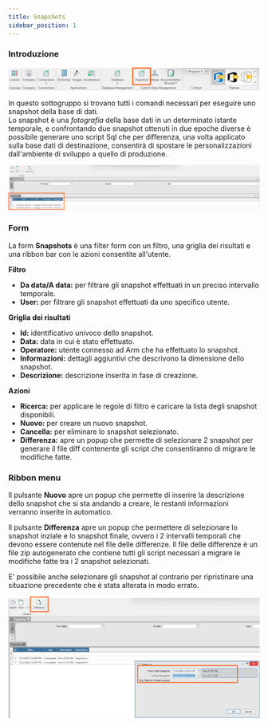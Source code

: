 ```yaml
---
title: Snapshots
sidebar_position: 1
---
```

### Introduzione

![](../../../../static/images/20241203154708.png)

In questo sottogruppo si trovano tutti i comandi necessari per eseguire uno snapshot della base di dati.  
Lo snapshot è una *fotografia* della base dati in un determinato istante temporale, e confrontando due snapshot ottenuti in due epoche diverse è possibile generare uno script Sql
che per differenza, una volta applicato sulla base dati di destinazione, consentirà di spostare le personalizzazioni dall'ambiente di sviluppo a quello di produzione.  

![](../../../../static/images/20241202144355.png)

### Form

La form **Snapshots** è una filter form con un filtro, una griglia dei risultati e una ribbon bar con le azioni consentite all'utente.

**Filtro**
* **Da data/A data:** per filtrare gli snapshot effettuati in un preciso intervallo temporale.
* **User:** per filtrare gli snapshot effettuati da uno specifico utente.

**Griglia dei risultati**
* **Id:** identificativo univoco dello snapshot.
* **Data:** data in cui è stato effettuato.
* **Operatore:** utente connesso ad Arm che ha effettuato lo snapshot.
* **Informazioni:** dettagli aggiuntivi che descrivono la dimensione dello snapshot.
* **Descrizione:** descrizione inserita in fase di creazione.

**Azioni**
* **Ricerca:** per applicare le regole di filtro e caricare la lista degli snapshot disponibili.
* **Nuovo:** per creare un nuovo snapshot.
* **Cancella:** per eliminare lo snapshot selezionato.
* **Differenza:** apre un popup che permette di selezionare 2 snapshot per generare il file diff contenente gli script che consentiranno di migrare le modifiche fatte.

### Ribbon menu

Il pulsante **Nuovo** apre un popup che permette di inserire la descrizione dello snapshot che si sta andando a creare, le restanti informazioni verranno inserite in automatico.  

Il pulsante **Differenza** apre un popup che permettere di selezionare lo snapshot inziale e lo snapshot finale, ovvero i 2 intervalli temporali che devono essere contenute nel file delle differenze. Il file delle differenze è un file zip autogenerato che contiene tutti gli script necessari a migrare le modifiche fatte tra i 2 snapshot selezionati.  

E' possibile anche selezionare gli snapshot al contrario per ripristinare una situazione precedente che è stata alterata in modo errato.

![](../../../../static/images/20241202145706.png)